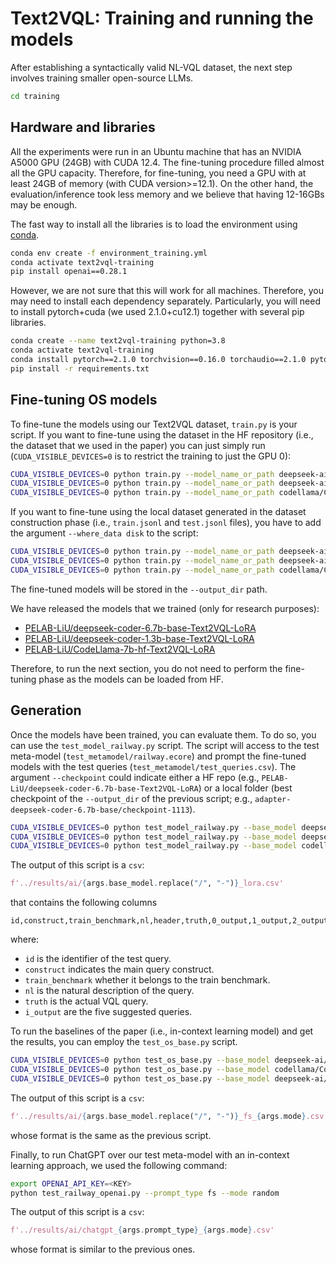 # Text2VQL: Training and running the models

After establishing a syntactically valid NL-VQL dataset, the next step involves training smaller open-source LLMs.

```bash
cd training
```

## Hardware and libraries

All the experiments were run in an Ubuntu machine that has an NVIDIA A5000 GPU (24GB) with CUDA 12.4. The fine-tuning procedure
filled almost all the GPU capacity. Therefore, for fine-tuning, you need a GPU with at least 24GB of memory (with CUDA version>=12.1).
On the other hand, the evaluation/inference took less memory and we believe that having 12-16GBs may be enough.

The fast way to install all the libraries is to load the environment using [conda](https://docs.anaconda.com/free/miniconda/).

```bash
conda env create -f environment_training.yml
conda activate text2vql-training
pip install openai==0.28.1
```

However, we are not sure that this will work for all machines. Therefore, you may need to install each dependency
separately. Particularly, you will need to install pytorch+cuda (we used 2.1.0+cu12.1) together with several pip libraries.

```bash
conda create --name text2vql-training python=3.8
conda activate text2vql-training
conda install pytorch==2.1.0 torchvision==0.16.0 torchaudio==2.1.0 pytorch-cuda=12.1 -c pytorch -c nvidia
pip install -r requirements.txt
```

## Fine-tuning OS models

To fine-tune the models using our Text2VQL dataset, `train.py` is your script. If you want to fine-tune using 
the dataset in the HF repository (i.e., the dataset that we used in the paper) you can just simply run 
(`CUDA_VISIBLE_DEVICES=0` is to restrict the training to just the GPU 0):

```bash
CUDA_VISIBLE_DEVICES=0 python train.py --model_name_or_path deepseek-ai/deepseek-coder-6.7b-base --output_dir adapter-deepseek-coder-6.7b-base --max_input_length 512 --max_target_length 256
CUDA_VISIBLE_DEVICES=0 python train.py --model_name_or_path deepseek-ai/deepseek-coder-1.3b-base --output_dir adapter-deepseek-coder-1.3b-base --max_input_length 1024 --max_target_length 256
CUDA_VISIBLE_DEVICES=0 python train.py --model_name_or_path codellama/CodeLlama-7b-hf --output_dir adapter-CodeLlama-7b-hf --max_input_length 512 --max_target_length 256
```

If you want to fine-tune using the local dataset generated in the dataset construction phase (i.e., `train.jsonl` and `test.jsonl` files),
you have to add the argument `--where_data disk` to the script:

```bash
CUDA_VISIBLE_DEVICES=0 python train.py --model_name_or_path deepseek-ai/deepseek-coder-6.7b-base --output_dir adapter-deepseek-coder-6.7b-base --max_input_length 512 --max_target_length 256 --where_data disk
CUDA_VISIBLE_DEVICES=0 python train.py --model_name_or_path deepseek-ai/deepseek-coder-1.3b-base --output_dir adapter-deepseek-coder-1.3b-base --max_input_length 1024 --max_target_length 256 --where_data disk
CUDA_VISIBLE_DEVICES=0 python train.py --model_name_or_path codellama/CodeLlama-7b-hf --output_dir adapter-CodeLlama-7b-hf --max_input_length 512 --max_target_length 256 --where_data disk
```

The fine-tuned models will be stored in the `--output_dir` path. 

We have released the models that we trained (only for research purposes):

* [PELAB-LiU/deepseek-coder-6.7b-base-Text2VQL-LoRA](https://huggingface.co/PELAB-LiU/deepseek-coder-6.7b-base-Text2VQL-LoRA)
* [PELAB-LiU/deepseek-coder-1.3b-base-Text2VQL-LoRA](https://huggingface.co/PELAB-LiU/deepseek-coder-1.3b-base-Text2VQL-LoRA)
* [PELAB-LiU/CodeLlama-7b-hf-Text2VQL-LoRA](https://huggingface.co/PELAB-LiU/CodeLlama-7b-hf-Text2VQL-LoRA)

Therefore, to run the next section, you do not need to perform the fine-tuning phase as the models can be loaded from
HF.

## Generation

Once the models have been trained, you can evaluate them. To do so, you can use the `test_model_railway.py` script.
The script will access to the test meta-model (`test_metamodel/railway.ecore`) and prompt the fine-tuned models with the 
test queries (`test_metamodel/test_queries.csv`).
The argument `--checkpoint` could indicate either a HF repo (e.g., `PELAB-LiU/deepseek-coder-6.7b-base-Text2VQL-LoRA`) 
or a local folder (best checkpoint of the `--output_dir` of the previous script; e.g., `adapter-deepseek-coder-6.7b-base/checkpoint-1113`). 

```bash
CUDA_VISIBLE_DEVICES=0 python test_model_railway.py --base_model deepseek-ai/deepseek-coder-6.7b-base --checkpoint PELAB-LiU/deepseek-coder-6.7b-base-Text2VQL-LoRA
CUDA_VISIBLE_DEVICES=0 python test_model_railway.py --base_model deepseek-ai/deepseek-coder-1.3b-base --checkpoint PELAB-LiU/deepseek-coder-1.3b-base-Text2VQL-LoRA
CUDA_VISIBLE_DEVICES=0 python test_model_railway.py --base_model codellama/CodeLlama-7b-hf --checkpoint PELAB-LiU/CodeLlama-7b-hf-Text2VQL-LoRA
```

The output of this script is a `csv`:
```python
f'../results/ai/{args.base_model.replace("/", "-")}_lora.csv'
```
that contains the following columns
```csv
id,construct,train_benchmark,nl,header,truth,0_output,1_output,2_output,3_output,4_output
```
where:
* `id` is the identifier of the test query.
* `construct` indicates the main query construct.
* `train_benchmark` whether it belongs to the train benchmark.
* `nl` is the natural description of the query.
* `truth` is the actual VQL query.
* `i_output` are the five suggested queries.

To run the baselines of the paper (i.e., in-context learning model) and get the results, you can employ the `test_os_base.py` script.
```bash
CUDA_VISIBLE_DEVICES=0 python test_os_base.py --base_model deepseek-ai/deepseek-coder-6.7b-base --mode random
CUDA_VISIBLE_DEVICES=0 python test_os_base.py --base_model codellama/CodeLlama-7b-hf --mode random
CUDA_VISIBLE_DEVICES=0 python test_os_base.py --base_model deepseek-ai/deepseek-coder-1.3b-base --mode random
```

The output of this script is a `csv`:
```python
f'../results/ai/{args.base_model.replace("/", "-")}_fs_{args.mode}.csv'
```
whose format is the same as the previous script.

Finally, to run ChatGPT over our test meta-model with an in-context learning approach, we used the following command: 
```bash
export OPENAI_API_KEY=<KEY>
python test_railway_openai.py --prompt_type fs --mode random
```
The output of this script is a `csv`:
```python
f'../results/ai/chatgpt_{args.prompt_type}_{args.mode}.csv'
```
whose format is similar to the previous ones.

